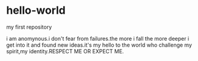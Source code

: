 # hello-world
my first repository

i am anomynous.i don't fear from failures.the more i fall the more deeper i get into it and found new ideas.it's my hello to the world who challenge my spirit,my identity.RESPECT ME OR EXPECT ME.
